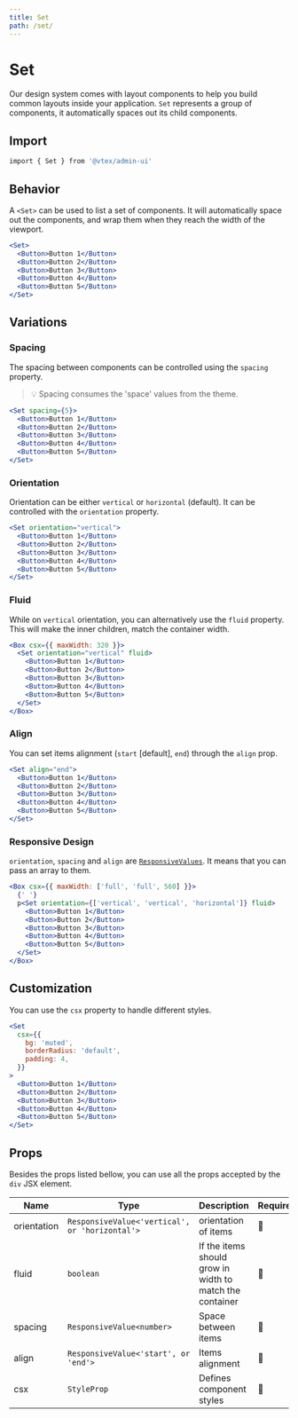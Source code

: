 ```yaml
---
title: Set
path: /set/
---
```


# Set

Our design system comes with layout components to help you build common layouts inside your application. `Set` represents a group of components, it automatically spaces out its child components.

## Import

```sh isStatic
import { Set } from '@vtex/admin-ui'
```

## Behavior

A `<Set>` can be used to list a set of components. It will automatically space out the components, and wrap them when they reach the width of the viewport.

```jsx live
<Set>
  <Button>Button 1</Button>
  <Button>Button 2</Button>
  <Button>Button 3</Button>
  <Button>Button 4</Button>
  <Button>Button 5</Button>
</Set>
```

## Variations

### Spacing

The spacing between components can be controlled using the `spacing` property.

> 💡 Spacing consumes the 'space' values from the theme.

```jsx live
<Set spacing={5}>
  <Button>Button 1</Button>
  <Button>Button 2</Button>
  <Button>Button 3</Button>
  <Button>Button 4</Button>
  <Button>Button 5</Button>
</Set>
```

### Orientation

Orientation can be either `vertical` or `horizontal` (default). It can be controlled with the `orientation` property.

```jsx live
<Set orientation="vertical">
  <Button>Button 1</Button>
  <Button>Button 2</Button>
  <Button>Button 3</Button>
  <Button>Button 4</Button>
  <Button>Button 5</Button>
</Set>
```

### Fluid

While on `vertical` orientation, you can alternatively use the `fluid` property. This will make the inner children, match the container width.

```jsx live
<Box csx={{ maxWidth: 320 }}>
  <Set orientation="vertical" fluid>
    <Button>Button 1</Button>
    <Button>Button 2</Button>
    <Button>Button 3</Button>
    <Button>Button 4</Button>
    <Button>Button 5</Button>
  </Set>
</Box>
```

### Align

You can set items alignment (`start` [default], `end`) through the `align` prop.

```jsx live
<Set align="end">
  <Button>Button 1</Button>
  <Button>Button 2</Button>
  <Button>Button 3</Button>
  <Button>Button 4</Button>
  <Button>Button 5</Button>
</Set>
```

### Responsive Design

`orientation`, `spacing` and `align` are [`ResponsiveValues`](/guidelines/responsive-design/#responsive-values). It means that you can pass an array to them.

```jsx live
<Box csx={{ maxWidth: ['full', 'full', 560] }}>
  {' '}
  p<Set orientation={['vertical', 'vertical', 'horizontal']} fluid>
    <Button>Button 1</Button>
    <Button>Button 2</Button>
    <Button>Button 3</Button>
    <Button>Button 4</Button>
    <Button>Button 5</Button>
  </Set>
</Box>
```

## Customization

You can use the `csx` property to handle different styles.

```jsx live
<Set
  csx={{
    bg: 'muted',
    borderRadius: 'default',
    padding: 4,
  }}
>
  <Button>Button 1</Button>
  <Button>Button 2</Button>
  <Button>Button 3</Button>
  <Button>Button 4</Button>
  <Button>Button 5</Button>
</Set>
```

## Props

Besides the props listed bellow, you can use all the props accepted by the `div` JSX element.

| Name        | Type                                           | Description                                              | Required | Default      |
| ----------- | ---------------------------------------------- | -------------------------------------------------------- | -------- | ------------ |
| orientation | `ResponsiveValue<'vertical', or 'horizontal'>` | orientation of items                                     | 🚫       | `'vertical'` |
| fluid       | `boolean`                                      | If the items should grow in width to match the container | 🚫       | `false`      |
| spacing     | `ResponsiveValue<number>`                      | Space between items                                      | 🚫       | `0`          |
| align       | `ResponsiveValue<'start', or 'end'>`           | Items alignment                                          | 🚫       | `start`      |
| csx         | `StyleProp`                                    | Defines component styles                                 | 🚫       | `{}`         |
